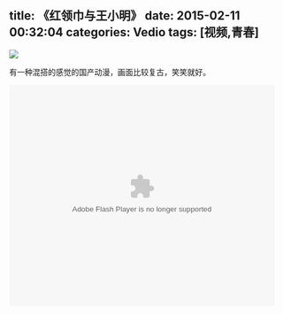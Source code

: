 title: 《红领巾与王小明》
date: 2015-02-11 00:32:04
categories: Vedio
tags: [视频,青春]
---
	
<img src="http://printf.qiniudn.com/honglingjin.jpe" class="img-topic" />

有一种混搭的感觉的国产动漫，画面比较复古，笑笑就好。

<!-- more -->

<embed src="http://player.youku.com/player.php/sid/XODU3MTU5NzIw/v.swf" allowFullScreen="true" quality="high" width="480" height="400" align="middle" allowScriptAccess="always" type="application/x-shockwave-flash"></embed>